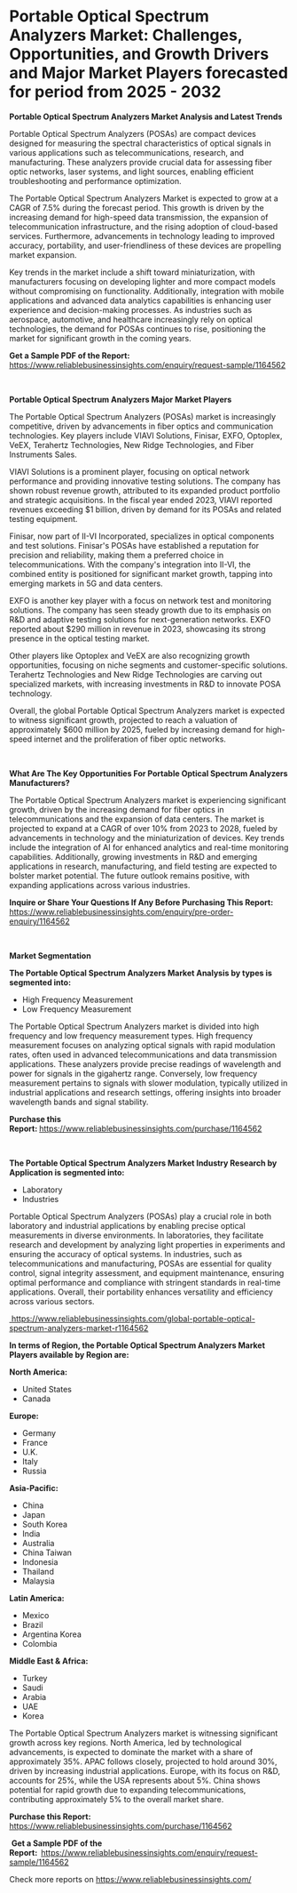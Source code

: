 <p><h1>Portable Optical Spectrum Analyzers Market: Challenges, Opportunities, and Growth Drivers and Major Market Players forecasted for period from 2025 - 2032</h1></p><p><strong>Portable Optical Spectrum Analyzers Market Analysis and Latest Trends</strong></p>
<p><p>Portable Optical Spectrum Analyzers (POSAs) are compact devices designed for measuring the spectral characteristics of optical signals in various applications such as telecommunications, research, and manufacturing. These analyzers provide crucial data for assessing fiber optic networks, laser systems, and light sources, enabling efficient troubleshooting and performance optimization.</p><p>The Portable Optical Spectrum Analyzers Market is expected to grow at a CAGR of 7.5% during the forecast period. This growth is driven by the increasing demand for high-speed data transmission, the expansion of telecommunication infrastructure, and the rising adoption of cloud-based services. Furthermore, advancements in technology leading to improved accuracy, portability, and user-friendliness of these devices are propelling market expansion.</p><p>Key trends in the market include a shift toward miniaturization, with manufacturers focusing on developing lighter and more compact models without compromising on functionality. Additionally, integration with mobile applications and advanced data analytics capabilities is enhancing user experience and decision-making processes. As industries such as aerospace, automotive, and healthcare increasingly rely on optical technologies, the demand for POSAs continues to rise, positioning the market for significant growth in the coming years.</p></p>
<p><strong>Get a Sample PDF of the Report:&nbsp;</strong> <a href="https://www.reliablebusinessinsights.com/enquiry/request-sample/1164562?utm_campaign=3352&utm_medium=2&utm_source=Github&utm_content=ia&utm_term=11042025&utm_id=portable-optical-spectrum-analyzers">https://www.reliablebusinessinsights.com/enquiry/request-sample/1164562</a></p>
<p>&nbsp;</p>
<p><strong>Portable Optical Spectrum Analyzers Major Market Players</strong></p>
<p><p>The Portable Optical Spectrum Analyzers (POSAs) market is increasingly competitive, driven by advancements in fiber optics and communication technologies. Key players include VIAVI Solutions, Finisar, EXFO, Optoplex, VeEX, Terahertz Technologies, New Ridge Technologies, and Fiber Instruments Sales.</p><p>VIAVI Solutions is a prominent player, focusing on optical network performance and providing innovative testing solutions. The company has shown robust revenue growth, attributed to its expanded product portfolio and strategic acquisitions. In the fiscal year ended 2023, VIAVI reported revenues exceeding $1 billion, driven by demand for its POSAs and related testing equipment.</p><p>Finisar, now part of II-VI Incorporated, specializes in optical components and test solutions. Finisar's POSAs have established a reputation for precision and reliability, making them a preferred choice in telecommunications. With the company's integration into II-VI, the combined entity is positioned for significant market growth, tapping into emerging markets in 5G and data centers.</p><p>EXFO is another key player with a focus on network test and monitoring solutions. The company has seen steady growth due to its emphasis on R&D and adaptive testing solutions for next-generation networks. EXFO reported about $290 million in revenue in 2023, showcasing its strong presence in the optical testing market.</p><p>Other players like Optoplex and VeEX are also recognizing growth opportunities, focusing on niche segments and customer-specific solutions. Terahertz Technologies and New Ridge Technologies are carving out specialized markets, with increasing investments in R&D to innovate POSA technology.</p><p>Overall, the global Portable Optical Spectrum Analyzers market is expected to witness significant growth, projected to reach a valuation of approximately $600 million by 2025, fueled by increasing demand for high-speed internet and the proliferation of fiber optic networks.</p></p>
<p>&nbsp;</p>
<p><strong>What Are The Key Opportunities For Portable Optical Spectrum Analyzers Manufacturers?</strong></p>
<p><p>The Portable Optical Spectrum Analyzers market is experiencing significant growth, driven by the increasing demand for fiber optics in telecommunications and the expansion of data centers. The market is projected to expand at a CAGR of over 10% from 2023 to 2028, fueled by advancements in technology and the miniaturization of devices. Key trends include the integration of AI for enhanced analytics and real-time monitoring capabilities. Additionally, growing investments in R&D and emerging applications in research, manufacturing, and field testing are expected to bolster market potential. The future outlook remains positive, with expanding applications across various industries.</p></p>
<p><strong>Inquire or Share Your Questions If Any Before Purchasing This Report:</strong> <a href="https://www.reliablebusinessinsights.com/enquiry/pre-order-enquiry/1164562?utm_campaign=3352&utm_medium=2&utm_source=Github&utm_content=ia&utm_term=11042025&utm_id=portable-optical-spectrum-analyzers">https://www.reliablebusinessinsights.com/enquiry/pre-order-enquiry/1164562</a></p>
<p>&nbsp;</p>
<p><strong>Market Segmentation</strong></p>
<p><strong>The Portable Optical Spectrum Analyzers Market Analysis by types is segmented into:</strong></p>
<p><ul><li>High Frequency Measurement</li><li>Low Frequency Measurement</li></ul></p>
<p><p>The Portable Optical Spectrum Analyzers market is divided into high frequency and low frequency measurement types. High frequency measurement focuses on analyzing optical signals with rapid modulation rates, often used in advanced telecommunications and data transmission applications. These analyzers provide precise readings of wavelength and power for signals in the gigahertz range. Conversely, low frequency measurement pertains to signals with slower modulation, typically utilized in industrial applications and research settings, offering insights into broader wavelength bands and signal stability.</p></p>
<p><strong>Purchase this Report:&nbsp;</strong><a href="https://www.reliablebusinessinsights.com/purchase/1164562?utm_campaign=3352&utm_medium=2&utm_source=Github&utm_content=ia&utm_term=11042025&utm_id=portable-optical-spectrum-analyzers">https://www.reliablebusinessinsights.com/purchase/1164562</a></p>
<p>&nbsp;</p>
<p><strong>The Portable Optical Spectrum Analyzers Market Industry Research by Application is segmented into:</strong></p>
<p><ul><li>Laboratory</li><li>Industries</li></ul></p>
<p><p>Portable Optical Spectrum Analyzers (POSAs) play a crucial role in both laboratory and industrial applications by enabling precise optical measurements in diverse environments. In laboratories, they facilitate research and development by analyzing light properties in experiments and ensuring the accuracy of optical systems. In industries, such as telecommunications and manufacturing, POSAs are essential for quality control, signal integrity assessment, and equipment maintenance, ensuring optimal performance and compliance with stringent standards in real-time applications. Overall, their portability enhances versatility and efficiency across various sectors.</p></p>
<p><a href="https://www.reliablebusinessinsights.com/global-portable-optical-spectrum-analyzers-market-r1164562?utm_campaign=3352&utm_medium=2&utm_source=Github&utm_content=ia&utm_term=11042025&utm_id=portable-optical-spectrum-analyzers">&nbsp;https://www.reliablebusinessinsights.com/global-portable-optical-spectrum-analyzers-market-r1164562</a></p>
<p><strong>In terms of Region, the Portable Optical Spectrum Analyzers Market Players available by Region are:</strong></p>
<p>
    <p> <strong> North America: </strong>
        <ul>
            <li>United States</li>
            <li>Canada</li>
        </ul>
        </p> 
    <p> <strong> Europe: </strong>
        <ul>
            <li>Germany</li>
            <li>France</li>
            <li>U.K.</li>
            <li>Italy</li>
            <li>Russia</li>
        </ul>
        </p> 
    <p> <strong> Asia-Pacific: </strong>
        <ul>
            <li>China</li>
            <li>Japan</li>
            <li>South Korea</li>
            <li>India</li>
            <li>Australia</li>
            <li>China Taiwan</li>
            <li>Indonesia</li>
            <li>Thailand</li>
            <li>Malaysia</li>
        </ul>
        </p> 
    <p> <strong> Latin America: </strong>
        <ul>
            <li>Mexico</li>
            <li>Brazil</li>
            <li>Argentina Korea</li>
            <li>Colombia</li>
        </ul>
        </p> 
    <p> <strong> Middle East & Africa: </strong>
        <ul>
            <li>Turkey</li>
            <li>Saudi</li>
            <li>Arabia</li>
            <li>UAE</li>
            <li>Korea</li>
        </ul>
    </p>
    </p>
<p><p>The Portable Optical Spectrum Analyzers market is witnessing significant growth across key regions. North America, led by technological advancements, is expected to dominate the market with a share of approximately 35%. APAC follows closely, projected to hold around 30%, driven by increasing industrial applications. Europe, with its focus on R&D, accounts for 25%, while the USA represents about 5%. China shows potential for rapid growth due to expanding telecommunications, contributing approximately 5% to the overall market share.</p></p>
<p><strong>Purchase this Report: </strong><a href="https://www.reliablebusinessinsights.com/purchase/1164562?utm_campaign=3352&utm_medium=2&utm_source=Github&utm_content=ia&utm_term=11042025&utm_id=portable-optical-spectrum-analyzers">https://www.reliablebusinessinsights.com/purchase/1164562</a></p>
<p>&nbsp;<strong>Get a Sample PDF of the Report:&nbsp;&nbsp;</strong><a href="https://www.reliablebusinessinsights.com/enquiry/request-sample/1164562?utm_campaign=3352&utm_medium=2&utm_source=Github&utm_content=ia&utm_term=11042025&utm_id=portable-optical-spectrum-analyzers">https://www.reliablebusinessinsights.com/enquiry/request-sample/1164562</a></p>
<p><strong></strong></p>
<p>Check more reports on <a href="https://www.reliablebusinessinsights.com/?utm_campaign=3352&utm_medium=2&utm_source=Github&utm_content=ia&utm_term=11042025&utm_id=portable-optical-spectrum-analyzers">https://www.reliablebusinessinsights.com/</a></p>